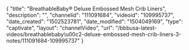 {
    "title": "BreathableBaby&reg; Deluxe Embossed Mesh Crib Liners",
    "description": "",
    "channelid": "111091684",
    "videoid": "109995737",
    "date_created": "1502523781",
    "date_modified": "1504049169",
    "type": "captivate",
    "layout": "channelVideo",
    "url": "\/bbbusa-latest-videos\/breathablebaby\u00c2-deluxe-embossed-mesh-crib-liners-3-notes\/111091684-109995737"
}